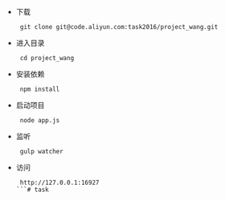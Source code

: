 * 下载
    ``` 
     git clone git@code.aliyun.com:task2016/project_wang.git
    ```
* 进入目录
    ``` 
     cd project_wang
    ```
* 安装依赖
    ``` 
     npm install 
    ```
* 启动项目
    ``` 
     node app.js
    ```
* 监听
    ``` 
     gulp watcher
    ```
* 访问
    ``` 
     http://127.0.0.1:16927
    ```# task
